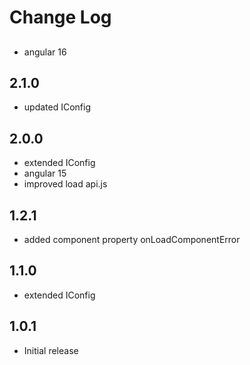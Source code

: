 # Change Log

## 
- angular 16

## 2.1.0
- updated IConfig

## 2.0.0
- extended IConfig
- angular 15
- improved load api.js

## 1.2.1
- added component property onLoadComponentError

## 1.1.0
- extended IConfig

## 1.0.1
- Initial release
